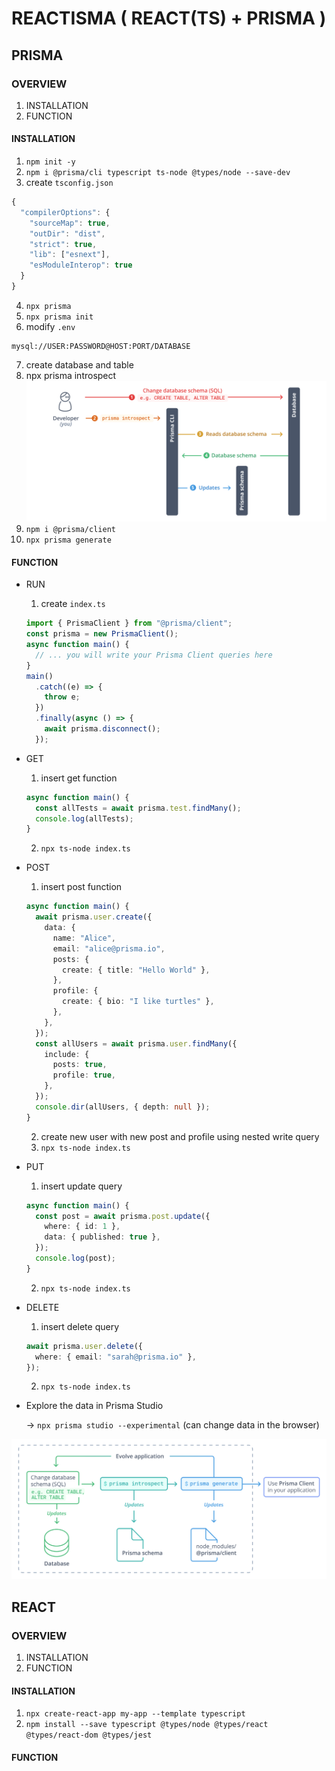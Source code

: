 # REACTISMA ( REACT(TS) + PRISMA )

## PRISMA

### OVERVIEW

1. INSTALLATION
2. FUNCTION

#### INSTALLATION

1. `npm init -y`
2. `npm i @prisma/cli typescript ts-node @types/node --save-dev`
3. create `tsconfig.json`

```typescript
{
  "compilerOptions": {
    "sourceMap": true,
    "outDir": "dist",
    "strict": true,
    "lib": ["esnext"],
    "esModuleInterop": true
  }
}
```

4. `npx prisma`
5. `npx prisma init`
6. modify `.env`

```.env
mysql://USER:PASSWORD@HOST:PORT/DATABASE
```

7. create database and table
8. npx prisma introspect
   ![prisma-introspect](prisma/assets/prisma-introspect.png)
9. `npm i @prisma/client`
10. `npx prisma generate`

#### FUNCTION

- RUN
  1. create `index.ts`
  ```typescript
  import { PrismaClient } from "@prisma/client";
  const prisma = new PrismaClient();
  async function main() {
    // ... you will write your Prisma Client queries here
  }
  main()
    .catch((e) => {
      throw e;
    })
    .finally(async () => {
      await prisma.disconnect();
    });
  ```
- GET

  1. insert get function

  ```typescript
  async function main() {
    const allTests = await prisma.test.findMany();
    console.log(allTests);
  }
  ```

  2. `npx ts-node index.ts`

- POST
  1. insert post function
  ```typescript
  async function main() {
    await prisma.user.create({
      data: {
        name: "Alice",
        email: "alice@prisma.io",
        posts: {
          create: { title: "Hello World" },
        },
        profile: {
          create: { bio: "I like turtles" },
        },
      },
    });
    const allUsers = await prisma.user.findMany({
      include: {
        posts: true,
        profile: true,
      },
    });
    console.dir(allUsers, { depth: null });
  }
  ```
  2. create new user with new post and profile using nested write query
  3. `npx ts-node index.ts`
- PUT

  1. insert update query

  ```typescript
  async function main() {
    const post = await prisma.post.update({
      where: { id: 1 },
      data: { published: true },
    });
    console.log(post);
  }
  ```

  2. `npx ts-node index.ts`

- DELETE

  1. insert delete query

  ```typescript
  await prisma.user.delete({
    where: { email: "sarah@prisma.io" },
  });
  ```

  2. `npx ts-node index.ts`

- Explore the data in Prisma Studio

  -> `npx prisma studio --experimental` (can change data in the browser)

![prisma-introspect](prisma/assets/prisma-concept.png)

## REACT

### OVERVIEW

1. INSTALLATION
2. FUNCTION

#### INSTALLATION

1. `npx create-react-app my-app --template typescript`
2. `npm install --save typescript @types/node @types/react @types/react-dom @types/jest`

#### FUNCTION
